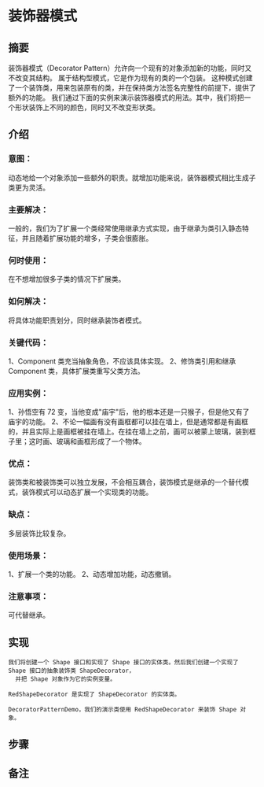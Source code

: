 # 装饰器模式

## 摘要
装饰器模式（Decorator Pattern）允许向一个现有的对象添加新的功能，同时又不改变其结构。
属于结构型模式，它是作为现有的类的一个包装。
这种模式创建了一个装饰类，用来包装原有的类，并在保持类方法签名完整性的前提下，提供了额外的功能。
我们通过下面的实例来演示装饰器模式的用法。其中，我们将把一个形状装饰上不同的颜色，同时又不改变形状类。

## 介绍
### 意图：
动态地给一个对象添加一些额外的职责。就增加功能来说，装饰器模式相比生成子类更为灵活。

### 主要解决：
一般的，我们为了扩展一个类经常使用继承方式实现，由于继承为类引入静态特征，并且随着扩展功能的增多，子类会很膨胀。

### 何时使用：
在不想增加很多子类的情况下扩展类。

### 如何解决：
将具体功能职责划分，同时继承装饰者模式。

### 关键代码：
 1、Component 类充当抽象角色，不应该具体实现。 
 2、修饰类引用和继承 Component 类，具体扩展类重写父类方法。

### 应用实例：
 1、孙悟空有 72 变，当他变成"庙宇"后，他的根本还是一只猴子，但是他又有了庙宇的功能。 
 2、不论一幅画有没有画框都可以挂在墙上，但是通常都是有画框的，并且实际上是画框被挂在墙上。在挂在墙上之前，画可以被蒙上玻璃，装到框子里；这时画、玻璃和画框形成了一个物体。

### 优点：
装饰类和被装饰类可以独立发展，不会相互耦合，装饰模式是继承的一个替代模式，装饰模式可以动态扩展一个实现类的功能。

### 缺点：
多层装饰比较复杂。

### 使用场景：
 1、扩展一个类的功能。 
 2、动态增加功能，动态撤销。

### 注意事项：
可代替继承。



## 实现
~~~
我们将创建一个 Shape 接口和实现了 Shape 接口的实体类。然后我们创建一个实现了 Shape 接口的抽象装饰类 ShapeDecorator，
  并把 Shape 对象作为它的实例变量。

RedShapeDecorator 是实现了 ShapeDecorator 的实体类。

DecoratorPatternDemo，我们的演示类使用 RedShapeDecorator 来装饰 Shape 对象。
~~~


## 步骤
  
  
## 备注
  
  